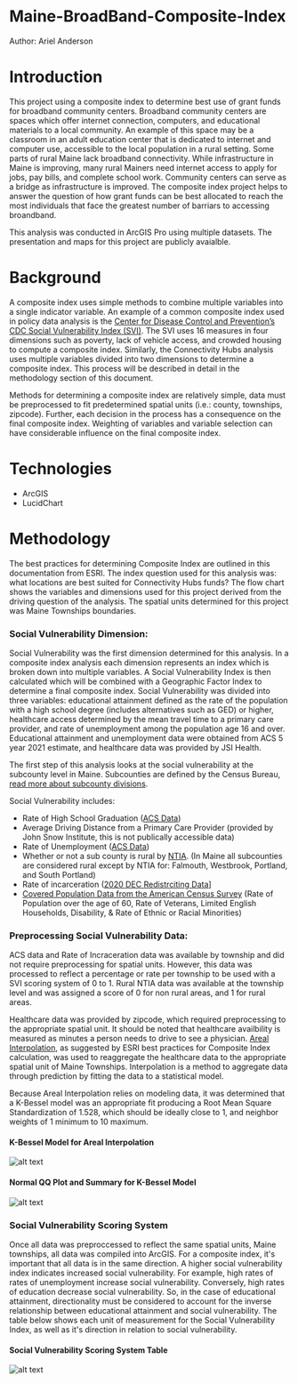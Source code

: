 # Maine-BroadBand-Composite-Index
Author: Ariel Anderson

# Introduction 
This project using a composite index to determine best use of grant funds for broadband community centers. Broadband community centers are spaces which offer internet connection, computers, and educational materials to a local community. An example of this space may be
a classroom in an adult education center that is dedicated to internet and computer use, accessible to the local population in a rural setting. Some parts of rural Maine lack broadband connectivity. While infrastructure in Maine is improving, many rural Mainers need 
internet access to apply for jobs, pay bills, and complete school work. Community centers can serve as a bridge as infrastructure is improved. The composite index project helps to answer the question of how grant funds can be best allocated to reach the most individuals
that face the greatest number of barriars to accessing broandband. 

This analysis was conducted in ArcGIS Pro using multiple datasets. The presentation and maps for this project are publicly avaialble. 

# Background
A composite index uses simple methods to combine multiple variables into a single indicator variable. An example of a common composite index used in policy data analysis is the [Center for Disease Control and Prevention’s CDC Social Vulnerability Index (SVI)](https://www.atsdr.cdc.gov/placeandhealth/svi/fact_sheet/fact_sheet.html). 
The SVI uses 16 measures in four dimensions such as poverty, lack of vehicle access, and crowded housing to compute a composite index. Similarly, the Connectivity Hubs analysis uses multiple variables divided into two dimensions to determine a composite index. 
This process will be described in detail in the methodology section of this document. 

Methods for determining a composite index are relatively simple, data must be preprocessed to fit predetermined spatial units (i.e.: county, townships, zipcode). Further, each decision in the process has a consequence on the final composite index. 
Weighting of variables and variable selection can have considerable influence on the final composite index.  


# Technologies
* ArcGIS
* LucidChart

# Methodology

The best practices for determining Composite Index are outlined in this documentation from ESRI. The index question used for this analysis was: what locations are best suited for Connectivity Hubs funds? 
The flow chart shows the variables and dimensions used for this project derived from the driving question of the analysis. The spatial units determined for this project was Maine Townships boundaries.

### Social Vulnerability Dimension: 

Social Vulnerability was the first dimension determined for this analysis. In a composite index analysis each dimension represents an index which is broken down into multiple variables. A Social Vulnerability Index is then calculated which will be combined with a Geographic Factor Index to determine a final composite index. Social Vulnerability was divided into three variables: educational attainment defined as the rate of the population with a high school degree (includes alternatives such as GED) or higher, healthcare access determined by the mean travel time to a primary care provider, and rate of unemployment among the population age 16 and over. Educational attainment and unemployment data were obtained from ACS 5 year 2021 estimate, and healthcare data was provided by JSI Health. 

The first step of this analysis looks at the social vulnerability at the subcounty level in Maine. Subcounties are defined by the Census Bureau, [read more about subcounty divisions](https://www2.census.gov/geo/pdfs/reference/GARM/Ch8GARM.pdf). 

Social Vulnerability includes: 
* Rate of High School Graduation ([ACS Data](https://www.census.gov/programs-surveys/acs))
* Average Driving Distance from a Primary Care Provider (provided by John Snow Institute, this is not publically accessible data) 
* Rate of Unemployment ([ACS Data](https://www.census.gov/programs-surveys/acs))
* Whether or not a sub county is rural by [NTIA](https://www.ntia.gov/). (In Maine all subcounties are considered rural except by NTIA for: Falmouth, Westbrook, Portland, and South Portland) 
* Rate of incarceration ([2020 DEC Redistrciting Data](https://www.census.gov/programs-surveys/decennial-census/about/rdo/summary-files.html)]
 * [Covered Population Data from the American Census Survey](https://www.census.gov/programs-surveys/acs) (Rate of Population over the age of 60, Rate of Veterans, Limited English Households, Disability, & Rate of Ethnic or Racial Minorities)

### Preprocessing Social Vulnerability Data: 

ACS data and Rate of Incraceration data was available by township and did not require preprocessing for spatial units. However, this data was processed to reflect a percentage or rate per township to be used with a SVI scoring system of 0 to 1. Rural NTIA data was available at the township level and was assigned a score of 0 for non rural areas, and 1 for rural areas. 

Healthcare data was provided by zipcode, which required preprocessing to the appropriate spatial unit. It should be noted that healthcare availbility is measured as minutes a person needs to drive to see a physician. [Areal Interpolation](https://pro.arcgis.com/en/pro-app/latest/help/analysis/geostatistical-analyst/what-is-areal-interpolation.htm), as suggested by ESRI best practices for Composite Index calculation, was used to reaggregate the healthcare data to the appropriate spatial unit of Maine Townships. Interpolation is a method to aggregate data through prediction by fitting the data to a statistical model. 

Because Areal Interpolation relies on modeling data, it was determined that a K-Bessel model was an appropriate fit producing a Root Mean Square Standardization of 1.528, which should be ideally close to 1, and neighbor weights of 1 minimum to 10 maximum. 

#### K-Bessel Model for Areal Interpolation 
![alt text](https://github.com/arielfanderson/Maine-BroadBand-Composite-Index/blob/main/areal_interpolation.png "Areal Interpolation")


#### Normal QQ Plot and Summary for K-Bessel Model 
![alt text](https://github.com/arielfanderson/Maine-BroadBand-Composite-Index/blob/main/normalqq.png "Normal QQ Plot") 

### Social Vulnerability Scoring System 

Once all data was preproccessed to reflect the same spatial units, Maine townships, all data was compiled into ArcGIS. For a composite index, it's important that all data is in the same direction. A higher social vulnerability index indicates increased social vulnerability. For example, high rates of rates of unemployment increase social vulnerability. Conversely, high rates of education decrease social vulnerability. So, in the case of educational attainment, directionality must be considered to account for the inverse relationship between educational attainment and social vulnerability. The table below shows each unit of measurement for the Social Vulnerability Index, as well as it's direction in relation to social vulnerability. 

#### Social Vulnerability Scoring System Table

![alt text](https://github.com/arielfanderson/Maine-BroadBand-Composite-Index/blob/main/svtable.png "Social Vulnerability Table") 



